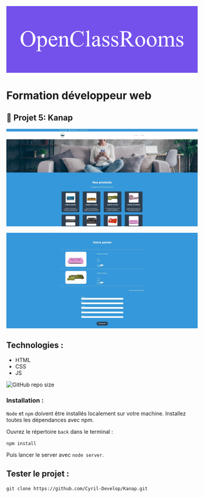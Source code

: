 ![formation](/front/images/screenshot/openClassRooms.png)

# Formation développeur web 



## 📎 Projet 5: Kanap



![screenshot du site](front/images/screenshot/screenshotAccueil.jpg)  

![screenshot du site](front/images/screenshot/screenshotPanier.jpg)



## Technologies :
- HTML
- CSS
- JS

 ![GitHub repo size](https://img.shields.io/github/repo-size/Cyril-Develop/Kanap?style=for-the-badge) 

### Installation :

`Node` et `npm` doivent être installés localement sur votre machine.
Installez toutes les dépendances avec npm.

Ouvrez le répertoire `back` dans le terminal :
```terminal
npm install
```

Puis lancer le server avec `node server`.

## Tester le projet :

```terminal
git clone https://github.com/Cyril-Develop/Kanap.git
```
